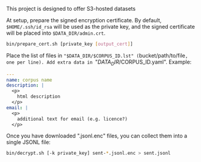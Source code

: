 This project is designed to offer S3-hosted datasets

At setup, prepare the signed encryption certificate.
By default, `$HOME/.ssh/id_rsa` will be used as the private key, and
the signed certificate will be placed into `$DATA_DIR/admin.crt`.

```bash
bin/prepare_cert.sh [private_key [output_cert]]
```

Place the list of files in `"$DATA_DIR/$CORPUS_ID.lst" (`bucket/path/to/file`,
one per line).
Add extra data in `"$DATA_DIR/$CORPUS_ID.yaml". Example:

```yaml
---
name: corpus name
description: |
  <p>
    html description
  </p>
email: |
  <p>
    additional text for email (e.g. licence?)
  </p>
```

Once you have downloaded ".jsonl.enc" files, you can collect them into a
single JSONL file:


```bash
bin/decrypt.sh [-k private_key] sent-*.jsonl.enc > sent.jsonl
```
